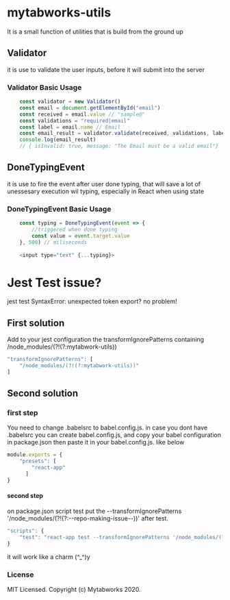 # mytabworks-utils
It is a small function of utilities that is build from the ground up

## Validator
it is use to validate the user inputs, before it will submit into the server

### Validator Basic Usage
```js
    const validator = new Validator()
    const email = document.getElementById("email") 
    const received = email.value // "sample@"
    const validations = "required|email"
    const label = email.name // Email
    const email_result = validator.validate(received, validations, label)
    console.log(email_result) 
    // { isInvalid: true, message: "The Email must be a valid email"}
```

## DoneTypingEvent
it is use to fire the event after user done typing, that will save a lot of unessesary execution wil typing, especially in React when using state

### DoneTypingEvent Basic Usage
```js 
    const typing = DoneTypingEvent(event => {
        //triggered when done typing
        const value = event.target.value
    }, 500) // miliseconds
    
    <input type="text" {...typing}>
```


# Jest Test issue?

jest test SyntaxError: unexpected token export? no problem!

## First solution
Add to your jest configuration the transformIgnorePatterns containing /node_modules/(?!(?:mytabwork-utils))

```js
"transformIgnorePatterns": [
    "/node_modules/(?!(?:mytabwork-utils))"
]
```

## Second solution

### first step
You need to change .babelsrc to babel.config.js. in case you dont have .babelsrc you can create babel.config.js,
and copy your babel configuration in package.json then paste it in your babel.config.js. like below

```js
module.exports = {
    "presets": [
        "react-app"
      ]
}
```

#### second step
on package.json script test put the --transformIgnorePatterns '/node_modules/(?!(?:--repo-making-issue--))' after test.

```js
"scripts": {
    "test": "react-app test --transformIgnorePatterns '/node_modules/(?!(?:mytabwork-utils))'"
}
``` 

it will work like a charm (^_^)y

### License
MIT Licensed. Copyright (c) Mytabworks 2020.